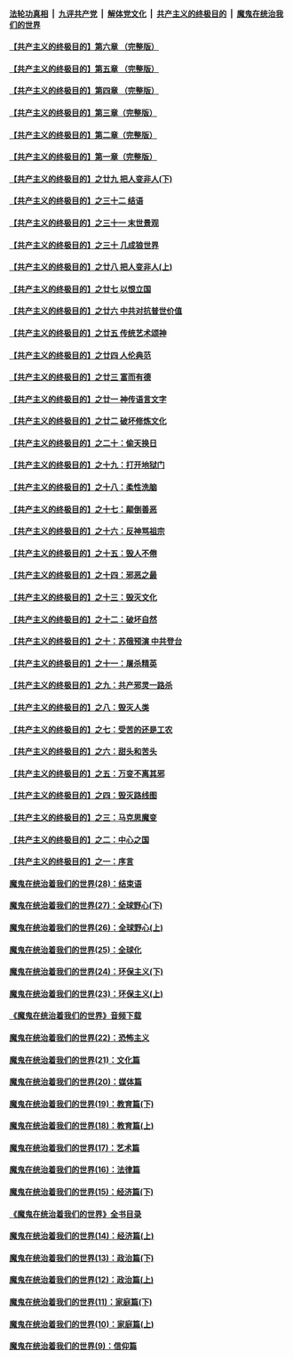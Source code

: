 ####  [法轮功真相](../../../../basic/blob/master/README.md?t=09260252) &nbsp;|&nbsp; [九评共产党](../../../../9ping.md/blob/master/README.md?t=09260252) &nbsp;|&nbsp; [解体党文化](../../../../jtdwh.md/blob/master/README.md?t=09260252)  &nbsp;|&nbsp; [共产主义的终极目的](../../../../gczydzjmd.md/blob/master/README.md?t=09260252) &nbsp;|&nbsp; [魔鬼在统治我们的世界](../../../../mgztzwmdsj.md/blob/master/README.md?t=09260252) 

#### [【共产主义的终极目的】第六章 （完整版）](../pages/nsc422/n11428913.md?t=09260252) 

#### [【共产主义的终极目的】第五章 （完整版）](../pages/nsc422/n11428912.md?t=09260252) 

#### [【共产主义的终极目的】第四章 （完整版）](../pages/nsc422/n11428907.md?t=09260252) 

#### [【共产主义的终极目的】第三章（完整版）](../pages/nsc422/n11428848.md?t=09260252) 

#### [【共产主义的终极目的】第二章（完整版）](../pages/nsc422/n11428831.md?t=09260252) 

#### [【共产主义的终极目的】第一章（完整版）](../pages/nsc422/n11417651.md?t=09260252) 

#### [【共产主义的终极目的】之廿九 把人变非人(下)](../pages/nsc422/n11344140.md?t=09260252) 

#### [【共产主义的终极目的】之三十二 结语](../pages/nsc422/n11360535.md?t=09260252) 

#### [【共产主义的终极目的】之三十一 末世景观](../pages/nsc422/n11351129.md?t=09260252) 

#### [【共产主义的终极目的】之三十 几成狼世界](../pages/nsc422/n11348280.md?t=09260252) 

#### [【共产主义的终极目的】之廿八 把人变非人(上)](../pages/nsc422/n11340492.md?t=09260252) 

#### [【共产主义的终极目的】之廿七 以恨立国](../pages/nsc422/n11336944.md?t=09260252) 

#### [【共产主义的终极目的】之廿六 中共对抗普世价值](../pages/nsc422/n11324785.md?t=09260252) 

#### [【共产主义的终极目的】之廿五 传统艺术颂神](../pages/nsc422/n11296396.md?t=09260252) 

#### [【共产主义的终极目的】之廿四 人伦典范](../pages/nsc422/n11296397.md?t=09260252) 

#### [【共产主义的终极目的】之廿三 富而有德](../pages/nsc422/n11283598.md?t=09260252) 

#### [【共产主义的终极目的】之廿一 神传语言文字](../pages/nsc422/n11263265.md?t=09260252) 

#### [【共产主义的终极目的】之廿二 破坏修炼文化](../pages/nsc422/n11245728.md?t=09260252) 

#### [【共产主义的终极目的】之二十：偷天换日](../pages/nsc422/n11238846.md?t=09260252) 

#### [【共产主义的终极目的】之十九：打开地狱门](../pages/nsc422/n11206376.md?t=09260252) 

#### [【共产主义的终极目的】之十八：柔性洗脑](../pages/nsc422/n11199994.md?t=09260252) 

#### [【共产主义的终极目的】之十七：颠倒善恶](../pages/nsc422/n11179782.md?t=09260252) 

#### [【共产主义的终极目的】之十六：反神骂祖宗](../pages/nsc422/n11166798.md?t=09260252) 

#### [【共产主义的终极目的】之十五：毁人不倦](../pages/nsc422/n11166792.md?t=09260252) 

#### [【共产主义的终极目的】之十四：邪恶之最](../pages/nsc422/n11150249.md?t=09260252) 

#### [【共产主义的终极目的】之十三：毁灭文化](../pages/nsc422/n11135227.md?t=09260252) 

#### [【共产主义的终极目的】之十二：破坏自然](../pages/nsc422/n11135214.md?t=09260252) 

#### [【共产主义的终极目的】之十：苏俄预演 中共登台](../pages/nsc422/n11118424.md?t=09260252) 

#### [【共产主义的终极目的】之十一：屠杀精英](../pages/nsc422/n11118442.md?t=09260252) 

#### [【共产主义的终极目的】之九：共产邪灵一路杀](../pages/nsc422/n11114139.md?t=09260252) 

#### [【共产主义的终极目的】之八：毁灭人类](../pages/nsc422/n11108503.md?t=09260252) 

#### [【共产主义的终极目的】之七：受苦的还是工农](../pages/nsc422/n11101809.md?t=09260252) 

#### [【共产主义的终极目的】之六：甜头和苦头](../pages/nsc422/n11096971.md?t=09260252) 

#### [【共产主义的终极目的】之五：万变不离其邪](../pages/nsc422/n11091285.md?t=09260252) 

#### [【共产主义的终极目的】之四：毁灭路线图](../pages/nsc422/n11086284.md?t=09260252) 

#### [【共产主义的终极目的】之三：马克思魔变](../pages/nsc422/n11061941.md?t=09260252) 

#### [【共产主义的终极目的】之二：中心之国](../pages/nsc422/n11047728.md?t=09260252) 

#### [【共产主义的终极目的】之一：序言](../pages/nsc422/n11086077.md?t=09260252) 

#### [魔鬼在统治着我们的世界(28)：结束语](../pages/nsc422/n10936246.md?t=09260252) 

#### [魔鬼在统治着我们的世界(27)：全球野心(下)](../pages/nsc422/n10928319.md?t=09260252) 

#### [魔鬼在统治着我们的世界(26)：全球野心(上)](../pages/nsc422/n10900318.md?t=09260252) 

#### [魔鬼在统治着我们的世界(25)：全球化](../pages/nsc422/n10788205.md?t=09260252) 

#### [魔鬼在统治着我们的世界(24)：环保主义(下)](../pages/nsc422/n10695307.md?t=09260252) 

#### [魔鬼在统治着我们的世界(23)：环保主义(上)](../pages/nsc422/n10688613.md?t=09260252) 

#### [《魔鬼在统治着我们的世界》音频下载](../pages/nsc422/n10635553.md?t=09260252) 

#### [魔鬼在统治着我们的世界(22)：恐怖主义](../pages/nsc422/n10614727.md?t=09260252) 

#### [魔鬼在统治着我们的世界(21)：文化篇](../pages/nsc422/n10597706.md?t=09260252) 

#### [魔鬼在统治着我们的世界(20)：媒体篇](../pages/nsc422/n10586579.md?t=09260252) 

#### [魔鬼在统治着我们的世界(19)：教育篇(下)](../pages/nsc422/n10564808.md?t=09260252) 

#### [魔鬼在统治着我们的世界(18)：教育篇(上)](../pages/nsc422/n10526970.md?t=09260252) 

#### [魔鬼在统治着我们的世界(17)：艺术篇](../pages/nsc422/n10499093.md?t=09260252) 

#### [魔鬼在统治着我们的世界(16)：法律篇](../pages/nsc422/n10485969.md?t=09260252) 

#### [魔鬼在统治着我们的世界(15)：经济篇(下)](../pages/nsc422/n10469975.md?t=09260252) 

#### [《魔鬼在统治着我们的世界》全书目录](../pages/nsc422/n10464261.md?t=09260252) 

#### [魔鬼在统治着我们的世界(14)：经济篇(上)](../pages/nsc422/n10457370.md?t=09260252) 

#### [魔鬼在统治着我们的世界(13)：政治篇(下)](../pages/nsc422/n10448270.md?t=09260252) 

#### [魔鬼在统治着我们的世界(12)：政治篇(上)](../pages/nsc422/n10444576.md?t=09260252) 

#### [魔鬼在统治着我们的世界(11)：家庭篇(下)](../pages/nsc422/n10440961.md?t=09260252) 

#### [魔鬼在统治着我们的世界(10)：家庭篇(上)](../pages/nsc422/n10435448.md?t=09260252) 

#### [魔鬼在统治着我们的世界(9)：信仰篇](../pages/nsc422/n10432159.md?t=09260252) 

